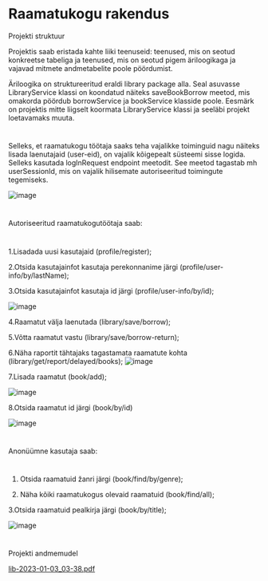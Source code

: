 # Raamatukogu rakendus
Projekti struktuur

Projektis saab eristada kahte liiki teenuseid: teenused, mis on seotud konkreetse tabeliga ja teenused, mis on seotud pigem äriloogikaga ja vajavad mitmete andmetabelite poole pöördumist. 

Äriloogika on struktureeritud eraldi library package alla.  Seal asuvasse LibraryService klassi on koondatud näiteks saveBookBorrow meetod, mis omakorda pöördub borrowService ja bookService klasside poole.  Eesmärk on projektis mitte liigselt koormata LibraryService klassi ja seeläbi projekt loetavamaks muuta.
#

Selleks, et raamatukogu töötaja saaks teha vajalikke toiminguid nagu näiteks  lisada laenutajaid (user-eid), on vajalik kõigepealt süsteemi sisse logida. Selleks kasutada logInRequest endpoint meetodit. See meetod tagastab mh userSessionId, mis on vajalik hilisemate autoriseeritud toimingute tegemiseks.

![image](https://user-images.githubusercontent.com/103241074/210289795-43c4e1c1-2e4c-4ef1-b01c-e768183a3460.png)


#

Autoriseeritud raamatukogutöötaja saab:
#
1.Lisadada uusi kasutajaid (profile/register);

2.Otsida kasutajainfot kasutaja perekonnanime järgi (profile/user-info/by/lastName);

3.Otsida kasutajainfot kasutaja id järgi (profile/user-info/by/id);

![image](https://user-images.githubusercontent.com/103241074/210289906-48ab86b9-f3db-4341-a859-9ac3fcc10525.png)

4.Raamatut välja laenutada (library/save/borrow);

5.Võtta raamatut vastu (library/save/borrow-return);

6.Näha raportit tähtajaks tagastamata raamatute kohta (library/get/report/delayed/books);
![image](https://user-images.githubusercontent.com/103241074/210289962-598e9001-50c3-4047-b45c-38f988f9fa27.png)

7.Lisada raamatut (book/add);

![image](https://user-images.githubusercontent.com/103241074/210289989-564c36a6-47a6-4892-837f-adeeecae7caa.png)

8.Otsida raamatut id järgi (book/by/id)

![image](https://user-images.githubusercontent.com/103241074/210290025-50cac7e2-8f49-4632-98f6-d025790ff34e.png)

#

Anonüümne kasutaja saab:

#
1. Otsida raamatuid žanri järgi (book/find/by/genre);

2. Näha kõiki raamatukogus olevaid raamatuid (book/find/all);

3.Otsida raamatuid pealkirja järgi (book/by/title);

![image](https://user-images.githubusercontent.com/103241074/210290051-05ac5f0e-a92c-40d3-a7c2-a854d134b148.png)


#
Projekti andmemudel

[lib-2023-01-03_03-38.pdf](https://github.com/Henri1988/LibraryApplication/files/10333972/lib-2023-01-03_03-38.pdf)






